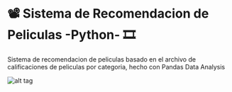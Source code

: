 # 📽 Sistema de Recomendacion de Peliculas -Python- 🎞

Sistema de recomendacion de peliculas basado en el archivo de calificaciones de peliculas por categoria, hecho con Pandas Data Analysis

![alt tag](https://github.com/juancr5/Sistema_de_Recomendacion_de-Peliculas-Python-/blob/main/Archivos/Recomendador%20De%20Pel%C3%ADculas.png)
